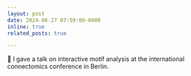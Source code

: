 ```yaml
---
layout: post
date: 2024-06-27 07:59:00-0400
inline: true
related_posts: true

---
```


💬 I gave a talk on interactive motif analysis at the international connectomics conference in Berlin.